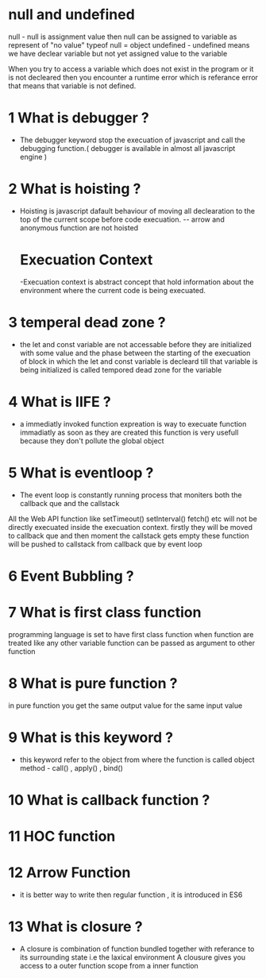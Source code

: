 # null and undefined

null - null is assignment value then null can be assigned to variable as represent of "no value"
typeof null = object
undefined - undefined means we have declear variable but not yet assigned value to the variable

When you try to access a variable which does not exist in the program or it is not decleared then you encounter a runtime error which is referance error that means that variable is not defined.

# 1 What is debugger ?

- The debugger keyword stop the execuation of javascript and call the debugging function.( debugger is available in almost all javascript engine )

# 2 What is hoisting ?

- Hoisting is javascript dafault behaviour of moving all declearation to the top of the current scope before code execuation.
  -- arrow and anonymous function are not hoisted
  # Execuation Context
  -Execuation context is abstract concept that hold information about the environment where the current code is being execuated.

# 3 temperal dead zone ?

- the let and const variable are not accessable before they are initialized with some value and the phase between the starting of the execuation of block in which the let and const variable is decleard till that variable is being initialized is called tempored dead zone for the variable

# 4 What is IIFE ?

- a immediatly invoked function expreation is way to execuate function immadiatly as soon as they are created
  this function is very usefull because they don't pollute the global object

# 5 What is eventloop ?

- The event loop is constantly running process that moniters both the callback que and the callstack

All the Web API function like setTimeout() setInterval() fetch() etc will not be directly execuated inside the execuation context.
firstly they will be moved to callback que and then moment the callstack gets empty these function will be pushed to callstack from callback que by event loop

# 6 Event Bubbling ?

# 7 What is first class function

programming language is set to have first class function
when function are treated like any other variable
function can be passed as argument to other function

# 8 What is pure function ?

in pure function you get the same output value for the same input value

# 9 What is this keyword ?

- this keyword refer to the object from where the function is called
  object method - call() , apply() , bind()

# 10 What is callback function ?

# 11 HOC function

# 12 Arrow Function

- it is better way to write then regular function , it is introduced in ES6

# 13 What is closure ?

- A closure is combination of function bundled together with referance to its surrounding state i.e the laxical environment
  A clousure gives you access to a outer function scope from a inner function
